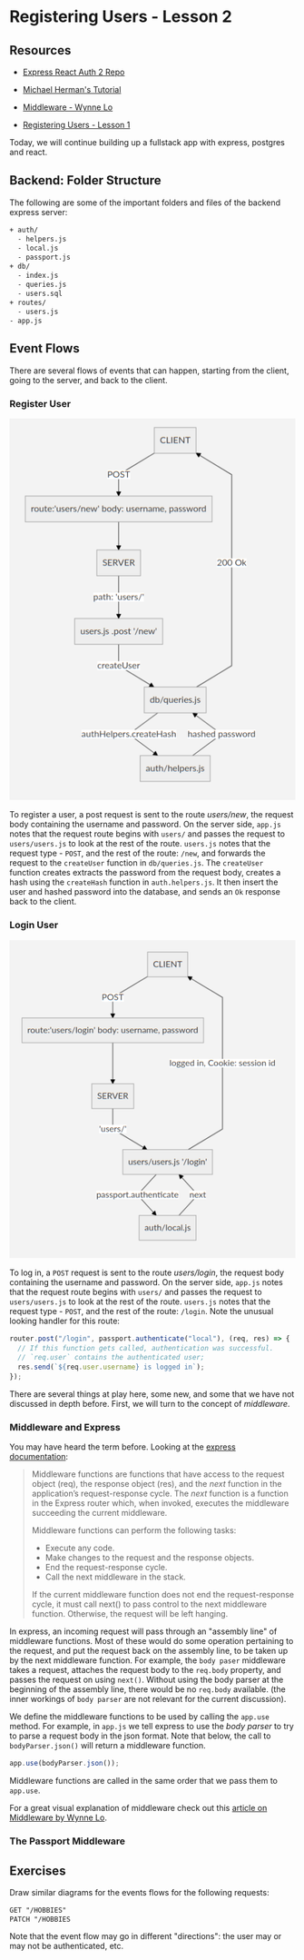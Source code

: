 # Registering Users - Lesson 2

## Resources

* [Express React Auth 2 Repo](https://github.com/lizraeli/express_fullstack_auth_2)
* [Michael Herman's Tutorial](http://mherman.org/blog/2016/09/25/node-passport-and-postgres/)
* [Middleware - Wynne Lo](http://wynnelo.com/2015/10/middleware/)

* [Registering Users - Lesson 1](../user_registration/user_registration.md)

Today, we will continue building up a fullstack app with express, postgres and react.

## Backend: Folder Structure

The following are some of the important folders and files of the backend express server:

```text
+ auth/
  - helpers.js
  - local.js
  - passport.js
+ db/
  - index.js
  - queries.js
  - users.sql
+ routes/
  - users.js
- app.js
```

## Event Flows

There are several flows of events that can happen, starting from the client, going to the server, and back to the client.

### Register User

![register user](assets/register.png)

To register a user, a post request is sent to the route _users/new_, the request body containing the username and password. On the server side, `app.js` notes that the request route begins with `users/` and passes the request to `users/users.js` to look at the rest of the route. `users.js` notes that the request type - `POST`, and the rest of the route: `/new`, and forwards the request to the `createUser` function in `db/queries.js`. The `createUser` function creates extracts the password from the request body, creates a hash using the `createHash` function in `auth.helpers.js`. It then insert the user and hashed password into the database, and sends an `Ok` response back to the client.

### Login User

![login user](assets/login.png)

To log in, a `POST` request is sent to the route _users/login_, the request body containing the username and password. On the server side, `app.js` notes that the request route begins with `users/` and passes the request to `users/users.js` to look at the rest of the route. `users.js` notes that the request type - `POST`, and the rest of the route: `/login`. Note the unusual looking handler for this route:

```js
router.post("/login", passport.authenticate("local"), (req, res) => {
  // If this function gets called, authentication was successful.
  // `req.user` contains the authenticated user;
  res.send(`${req.user.username} is logged in`);
});
```

There are several things at play here, some new, and some that we have not discussed in depth before. First, we will turn to the concept of _middleware_.

### Middleware and Express

You may have heard the term before. Looking at the [express documentation](https://expressjs.com/en/guide/writing-middleware.html):

> Middleware functions are functions that have access to the request object (req), the response object (res), and the _next_ function in the application’s request-response cycle. The _next_ function is a function in the Express router which, when invoked, executes the middleware succeeding the current middleware.
>
> Middleware functions can perform the following tasks:
>
> * Execute any code.
> * Make changes to the request and the response objects.
> * End the request-response cycle.
> * Call the next middleware in the stack.
>
> If the current middleware function does not end the request-response cycle, it must call next() to pass control to the next middleware function. Otherwise, the request will be left hanging.

In express, an incoming request will pass through an "assembly line" of middleware functions. Most of these would do some operation pertaining to the request, and put the request back on the assembly line, to be taken up by the next middleware function. For example, the `body paser` middleware takes a request, attaches the request body to the `req.body` property, and passes the request on using `next()`. Without using the body parser at the beginning of the assembly line, there would be no `req.body` available. (the inner workings of `body parser` are not relevant for the current discussion).

We define the middleware functions to be used by calling the `app.use` method. For example, in `app.js` we tell express to use the _body parser_ to try to parse a request body in the json format.
Note that below, the call to `bodyParser.json()` will return a middleware function.

```js
app.use(bodyParser.json());
```

Middleware functions are called in the same order that we pass them to `app.use`.

For a great visual explanation of middleware check out this [article on Middleware by Wynne Lo](http://wynnelo.com/2015/10/middleware/).

### The Passport Middleware

## Exercises

Draw similar diagrams for the events flows for the following requests:

```text
GET "/HOBBIES"
PATCH "/HOBBIES
```

Note that the event flow may go in different "directions": the user may or may not be authenticated, etc.
